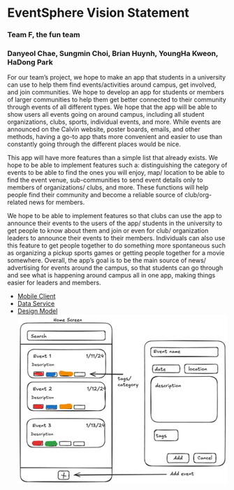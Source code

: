 # EventSphere Vision Statement
### Team F, the fun team
### Danyeol Chae, Sungmin Choi, Brian Huynh, YoungHa Kweon, HaDong Park

For our team’s project, we hope to make an app that students in a university can use to help them find events/activities around campus, get involved, and join
communities. We hope to develop an app for students or members of larger communities to help them get better connected to their community through events of all different
types. We hope that the app will be able to show users all events going on around campus, including all student organizations, clubs, sports, individual events, and more. 
While events are announced on the Calvin website, poster boards, emails, and other methods, having a go-to app thats more convenient and easier to use than constantly going 
through the different places would be nice. 


This app will have more features than a simple list that already exists. We hope to be able to implement features such a: distinguishing the category of events to be able 
to find the ones you will enjoy, map/ location to be able to find the event venue, sub-communities to send event details only to members of organizations/ clubs, and more. 
These functions will help people find their community and become a reliable source of club/org-related news for members. 
 

 We hope to be able to implement features so that clubs can use the app to announce their events to the users of the app/ students in the university to get people to know 
 about them and join or even for club/ organization leaders to announce their events to their members. Individuals can also use this feature to get people together to do 
 something more spontaneous such as organizing a pickup sports games or getting people together for a movie somewhere. Overall, the app’s goal is to be the main source of news/ advertising for events around the campus, so that students can go through and see what is happening around 
 campus all in one app, making things easier for leaders and members.

- [Mobile Client](https://github.com/calvin-cs262-fall2024-thefunteam/Client)
- [Data Service](https://github.com/calvin-cs262-fall2024-thefunteam/Service)
- [Design Model](https://github.com/calvin-cs262-fall2024-thefunteam/Project/blob/main/design.md)
![prototype](https://github.com/calvin-cs262-fall2024-thefunteam/Project/blob/main/images/HomePage%20Design.png)
